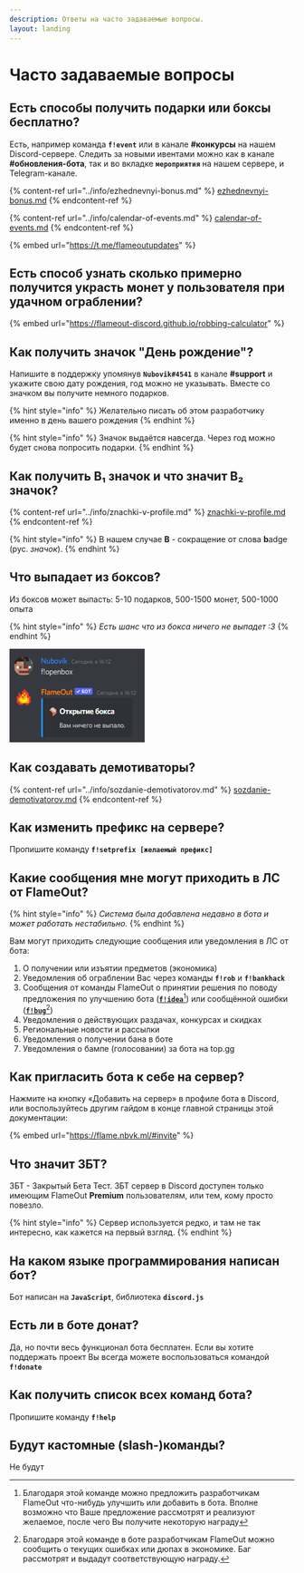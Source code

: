 ```yaml
---
description: Ответы на часто задаваемые вопросы.
layout: landing
---
```


# Часто задаваемые вопросы

## Есть способы получить подарки или боксы бесплатно? <a href="#free" id="free"></a>

Есть, например команда **`f!event`** или в канале **#конкурсы** на нашем Discord-сервере. Следить за новыми ивентами можно как в канале **#обновления-бота**, так и во вкладке **`мероприятия`** на нашем сервере, и Telegram-канале.

{% content-ref url="../info/ezhednevnyi-bonus.md" %}
[ezhednevnyi-bonus.md](../info/ezhednevnyi-bonus.md)
{% endcontent-ref %}

{% content-ref url="../info/calendar-of-events.md" %}
[calendar-of-events.md](../info/calendar-of-events.md)
{% endcontent-ref %}

{% embed url="https://t.me/flameoutupdates" %}

## Есть способ узнать сколько примерно получится украсть монет у пользователя при удачном ограблении? <a href="#robbing" id="robbing"></a>

{% embed url="https://flameout-discord.github.io/robbing-calculator" %}

## Как получить значок "День рождение"? <a href="#birthday-badge" id="birthday-badge"></a>

Напишите в поддержку упомянув **`Nubovik#4541`** в канале **#support** и укажите свою дату рождения, год можно не указывать. Вместе со значком вы получите немного подарков.

{% hint style="info" %}
Желательно писать об этом разработчику именно в день вашего рождения
{% endhint %}

{% hint style="info" %}
Значок выдаётся навсегда. Через год можно будет снова попросить подарки.
{% endhint %}

## Как получить B₁ значок и что значит B₂ значок? <a href="#badges" id="badges"></a>

{% content-ref url="../info/znachki-v-profile.md" %}
[znachki-v-profile.md](../info/znachki-v-profile.md)
{% endcontent-ref %}

{% hint style="info" %}
В нашем случае **B** - сокращение от слова **b**adge (рус. _значок_).&#x20;
{% endhint %}

## Что выпадает из боксов? <a href="#items-in-box" id="items-in-box"></a>

Из боксов может выпасть: 5-10 подарков, 500-1500 монет, 500-1000 опыта

{% hint style="info" %}
_Есть шанс что из бокса ничего не выпадет :3_
{% endhint %}

![](<../.gitbook/assets/image (184).png>)

## Как создавать демотиваторы? <a href="#demotivators" id="demotivators"></a>

{% content-ref url="../info/sozdanie-demotivatorov.md" %}
[sozdanie-demotivatorov.md](../info/sozdanie-demotivatorov.md)
{% endcontent-ref %}

## Как изменить префикс на сервере? <a href="#change-prefix" id="change-prefix"></a>

Пропишите команду **`f!setprefix [желаемый префикс]`**

## Какие сообщения  мне могут приходить в ЛС от FlameOut? <a href="#dm-notifications" id="dm-notifications"></a>

{% hint style="info" %}
_Система была добавлена недавно в бота и может работать нестабильно._
{% endhint %}

Вам могут приходить следующие сообщения или  уведомления в ЛС от бота:

1. О получении или изъятии предметов (экономика)
2. Уведомления об ограблении Вас через команды **`f!rob`** и **`f!bankhack`**
3. Сообщения от команды FlameOut о принятии решения по поводу предложения по улучшению бота ([**`f!idea`**](#user-content-fn-1)[^1]) или сообщённой ошибки ([**`f!bug`**](#user-content-fn-2)[^2])
4. Уведомления о действующих раздачах, конкурсах и скидках
5. Региональные новости и рассылки
6. Уведомления о получении бана в боте
7. Уведомления о бампе (голосовании) за бота на top.gg

## Как пригласить бота к себе на сервер? <a href="#how-to-invite" id="how-to-invite"></a>

Нажмите на кнопку «Добавить на сервер» в профиле бота в Discord, или воспользуйтесь другим гайдом в конце главной страницы этой документации:

{% embed url="https://flame.nbvk.ml/#invite" %}

## Что значит ЗБТ?

ЗБТ - Закрытый Бета Тест. ЗБТ сервер в Discord доступен только имеющим FlameOut **Premium** пользователям, или тем, кому просто повезло.

{% hint style="info" %}
Сервер используется редко, и там не так интересно, как кажется на первый взгляд.
{% endhint %}

## На каком языке программирования написан бот?

Бот написан на **`JavaScript`**, библиотека **`discord.js`**

## Есть ли в боте донат? <a href="#donate" id="donate"></a>

Да, но почти весь функционал бота бесплатен. Если вы хотите поддержать проект Вы всегда можете воспользоваться командой **`f!donate`**

## Как получить список всех команд бота? <a href="#list-of-cmds" id="list-of-cmds"></a>

Пропишите команду **`f!help`**

## Будут кастомные (slash-)команды? <a href="#custom-cmds" id="custom-cmds"></a>

Не будут

[^1]: Благодаря этой команде можно предложить разработчикам FlameOut что-нибудь улучшить или добавить в бота. Вполне возможно что Ваше предложение рассмотрят и реализуют желаемое, после чего Вы получите некоторую награду

[^2]: Благодаря этой команде в боте разработчикам FlameOut можно сообщить о текущих ошибках или дюпах в экономике. Баг рассмотрят и выдадут соответствующую награду.
